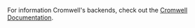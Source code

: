 For information Cromwell's backends, check out the [Cromwell Documentation](http://cromwell.readthedocs.io/en/develop/backends/Backends/).